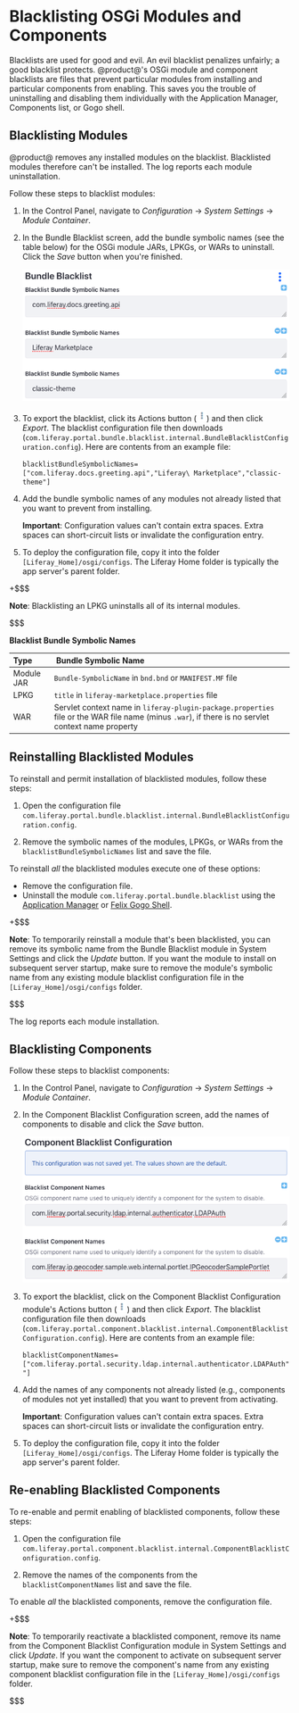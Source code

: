 # Blacklisting OSGi Modules and Components [](id=blacklisting-osgi-modules-and-components)

Blacklists are used for good and evil. An evil blacklist penalizes unfairly; a
good blacklist protects. @product@'s OSGi module and component blacklists are 
files that prevent particular modules from installing and particular components 
from enabling. This saves you the trouble of uninstalling and disabling them 
individually with the Application Manager, Components list, or Gogo shell. 

## Blacklisting Modules [](id=blacklisting-steps)

@product@ removes any installed modules on the blacklist. Blacklisted modules 
therefore can't be installed. The log reports each module uninstallation. 

Follow these steps to blacklist modules:

1.  In the Control Panel, navigate to *Configuration* &rarr; *System Settings*
    &rarr; *Module Container*. 

2.  In the Bundle Blacklist screen, add the bundle symbolic names (see the table
    below) for the OSGi module JARs, LPKGs, or WARs to uninstall. Click the 
    *Save* button when you're finished.
 
    ![Figure 1: This blacklist uninstalls the `com.liferay.docs.greeting.api` OSGi module, Liferay Marketplace LPKG, and `classic-theme` WAR.](../../images/bundle-blacklist-configuration.png)

3.  To export the blacklist, click its Actions button 
    (![Actions](../../images/icon-actions.png)) and then click *Export*. The 
    blacklist configuration file then downloads 
    (`com.liferay.portal.bundle.blacklist.internal.BundleBlacklistConfiguration.config`). 
    Here are contents from an example file:

        blacklistBundleSymbolicNames=["com.liferay.docs.greeting.api","Liferay\ Marketplace","classic-theme"]

4.  Add the bundle symbolic names of any modules not already listed that you
    want to prevent from installing. 

    **Important**: Configuration values can't contain extra spaces. Extra spaces 
    can short-circuit lists or invalidate the configuration entry. 

5.  To deploy the configuration file, copy it into the folder 
    `[Liferay_Home]/osgi/configs`. The Liferay Home folder is typically the app 
    server's parent folder. 

+$$$

**Note**: Blacklisting an LPKG uninstalls all of its internal modules. 

$$$

**Blacklist Bundle Symbolic Names**

Type |  &nbsp;Bundle Symbolic Name | 
:--------- | :--------------|
 Module JAR | `Bundle-SymbolicName` in `bnd.bnd` or `MANIFEST.MF` file |
 LPKG | `title` in `liferay-marketplace.properties` file |
 WAR | Servlet context name in `liferay-plugin-package.properties` file or the WAR file name (minus `.war`), if there is no servlet context name property | 

## Reinstalling Blacklisted Modules [](id=reinstalling-blacklisted-modules)

To reinstall and permit installation of blacklisted modules, follow these steps:

1.  Open the configuration file
    `com.liferay.portal.bundle.blacklist.internal.BundleBlacklistConfiguration.config`.

2.  Remove the symbolic names of the modules, LPKGs, or WARs from the
    `blacklistBundleSymbolicNames` list and save the file. 

To reinstall *all* the blacklisted modules execute one of these options:

-   Remove the configuration file.
-   Uninstall the module `com.liferay.portal.bundle.blacklist` using the
    [Application Manager](/discover/portal/-/knowledge_base/7-1/managing-and-configuring-apps#using-the-app-manager)
    or
    [Felix Gogo Shell](/develop/reference/-/knowledge_base/7-1/using-the-felix-gogo-shell).

+$$$

**Note**: To temporarily reinstall a module that's been blacklisted, you can 
remove its symbolic name from the Bundle Blacklist module in System Settings and
click the *Update* button. If you want the module to install on subsequent 
server startup, make sure to remove the module's symbolic name from any existing 
module blacklist configuration file in the `[Liferay_Home]/osgi/configs` folder. 

$$$

The log reports each module installation. 

## Blacklisting Components [](id=blacklisting-components)

Follow these steps to blacklist components:

1.  In the Control Panel, navigate to *Configuration* &rarr; *System Settings*
    &rarr; *Module Container*. 

2.  In the Component Blacklist Configuration screen, add the names of components 
    to disable and click the *Save* button. 

    ![Figure 2: This blacklist disables the components `com.liferay.portal.security.ldap.internal.authenticator.LDAPAuth` and `com.liferay.ip.geocoder.sample.web.internal.portlet.IPGeocoderSamplePortlet`.](../../images/component-blacklist-configuration.png)

3.  To export the blacklist, click on the Component Blacklist Configuration 
    module's Actions button 
    (![Actions](../../images/icon-actions.png))
    and then click *Export*. The blacklist configuration file then downloads 
    (`com.liferay.portal.component.blacklist.internal.ComponentBlacklistConfiguration.config`). 
    Here are contents from an example file:

        blacklistComponentNames=["com.liferay.portal.security.ldap.internal.authenticator.LDAPAuth","com.liferay.ip.geocoder.sample.web.internal.portlet.IPGeocoderSamplePortlet "]

4.  Add the names of any components not already listed (e.g., components of 
    modules not yet installed) that you want to prevent from activating.

    **Important**: Configuration values can't contain extra spaces. Extra spaces 
    can short-circuit lists or invalidate the configuration entry.

5.  To deploy the configuration file, copy it into the folder 
    `[Liferay_Home]/osgi/configs`. The Liferay Home folder is typically the app 
    server's parent folder. 

## Re-enabling Blacklisted Components [](id=re-enabling-blacklisted-components)

To re-enable and permit enabling of blacklisted components, follow these steps:

1.  Open the configuration file
    `com.liferay.portal.component.blacklist.internal.ComponentBlacklistConfiguration.config`.

2.  Remove the names of the components from the `blacklistComponentNames` list
    and save the file. 

To enable *all* the blacklisted components, remove the configuration file.

+$$$

**Note**: To temporarily reactivate a blacklisted component, remove its name 
from the Component Blacklist Configuration module in System Settings and click 
*Update*. If you want the component to activate on subsequent server startup, 
make sure to remove the component's name from any existing component blacklist 
configuration file in the `[Liferay_Home]/osgi/configs` folder.

$$$
